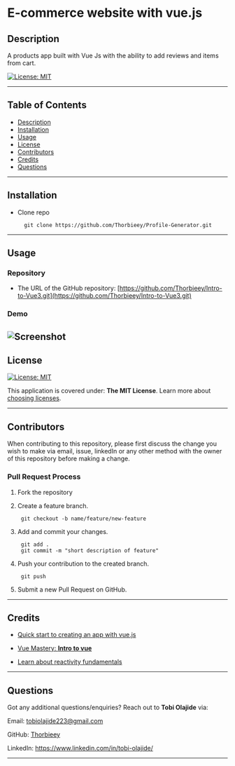 # E-commerce website with vue.js
  
## Description 
  
A products app built with Vue Js with the ability to add reviews and items from cart.

[![License: MIT](https://img.shields.io/badge/License-MIT-yellow.svg)](https://opensource.org/licenses/MIT)

---
## Table of Contents

* [Description](#description)
* [Installation](#installation)
* [Usage](#usage)
* [License](#license)
* [Contributors](#contributors)
* [Credits](#credits)
* [Questions](#questions)

---
## Installation

- Clone repo

        git clone https://github.com/Thorbieey/Profile-Generator.git
        
---
## Usage 

### Repository

* The URL of the GitHub repository: 
[https://github.com/Thorbieey/Intro-to-Vue3.git](https://github.com/Thorbieey/Intro-to-Vue3.git)

### Demo

![Screenshot](./assets/images/screenshot-ecommerce-vue.gif)
---
## License
[![License: MIT](https://img.shields.io/badge/License-MIT-yellow.svg)](https://opensource.org/licenses/MIT)

This application is covered under: **The MIT License**. Learn more about [choosing licenses](https://choosealicense.com/licenses/).

---
## Contributors

When contributing to this repository, please first discuss the change you wish to make via email, issue, linkedIn or any other method with the owner of this repository before making a change. 

### Pull Request Process

1. Fork the repository

2. Create a feature branch.

        git checkout -b name/feature/new-feature

3. Add and commit your changes.

        git add .
        git commit -m "short description of feature"

4. Push your contribution to the created branch.

        git push

5. Submit a new Pull Request on GitHub.

---
## Credits

- [Quick start to creating an app with vue.js](https://vuejs.org/guide/quick-start.html#creating-a-vue-application)

- [Vue Mastery: **Intro to vue**](https://www.vuemastery.com/courses/intro-to-vue-3/intro-to-vue3)

- [Learn about reactivity fundamentals](https://vuejs.org/guide/essentials/reactivity-fundamentals.html#reactive)

---
## Questions

Got any additional questions/enquiries? Reach out to **Tobi Olajide** via:

Email: tobiolajide223@gmail.com

GitHub: [Thorbieey](https://github.com/Thorbieey)

LinkedIn: https://www.linkedin.com/in/tobi-olajide/

  
---
